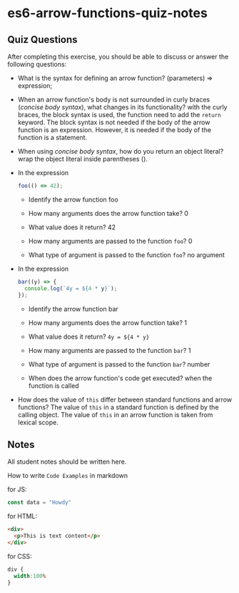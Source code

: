# es6-arrow-functions-quiz-notes

## Quiz Questions

After completing this exercise, you should be able to discuss or answer the following questions:

- What is the syntax for defining an arrow function?
(parameters) => expression;

- When an arrow function's body is not surrounded in curly braces (_concise body syntax_), what changes in its functionality?
with the curly braces, the block syntax is used, the function need to add the `return` keyword. The block syntax is not needed if the body of the arrow function is an expression. However, it is needed if the body of the function is a statement.

- When using _concise body syntax_, how do you return an object literal?
wrap the object literal inside parentheses ().

- In the expression
    ```js
    foo(() => 42);
    ```
  - Identify the arrow function
    foo

  - How many arguments does the arrow function take?
    0

  - What value does it return?
    42

  - How many arguments are passed to the function `foo`?
    0

  - What type of argument is passed to the function `foo`?
    no argument

- In the expression
    ```js
    bar((y) => {
      console.log(`4y = ${4 * y}`);
    });
    ```
    - Identify the arrow function
      bar

    - How many arguments does the arrow function take?
      1

    - What value does it return?
      `4y = ${4 * y}`

    - How many arguments are passed to the function `bar`?
      1

    - What type of argument is passed to the function `bar`?
      number

    - When does the arrow function's code get executed?
      when the function is called

- How does the value of `this` differ between standard functions and arrow functions?
The value of `this` in a standard function is defined by the calling object.
The value of `this` in an arrow function is taken from lexical scope.


## Notes

All student notes should be written here.


How to write `Code Examples` in markdown

for JS:
```javascript
const data = "Howdy"
```

for HTML:
```html
<div>
  <p>This is text content</p>
</div>
```

for CSS:
```css
div {
  width:100%
}
```
